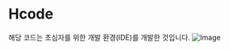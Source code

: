 # Hcode
해당 코드는 초심자를 위한 개발 환경(IDE)를 개발한 것입니다.
![Image](https://github.com/user-attachments/assets/f9c580e2-fceb-4ee0-8426-f74dc5b26e5a)
